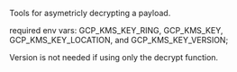 Tools for asymetricly decrypting a payload.

required env vars:
GCP_KMS_KEY_RING, GCP_KMS_KEY, GCP_KMS_KEY_LOCATION, and GCP_KMS_KEY_VERSION;

Version is not needed if using only the decrypt function.
